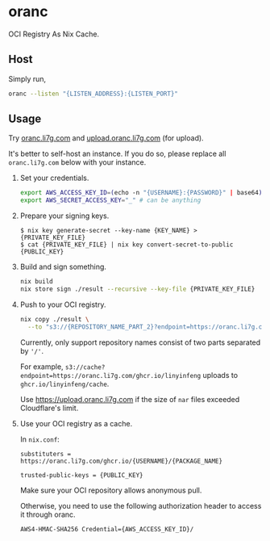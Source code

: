# oranc

OCI Registry As Nix Cache.

## Host

Simply run,

```bash
oranc --listen "{LISTEN_ADDRESS}:{LISTEN_PORT}"
```

## Usage

Try [oranc.li7g.com](https://oranc.li7g.com) and [upload.oranc.li7g.com](https://upload.oranc.li7g.com) (for upload).

It's better to self-host an instance. If you do so, please replace all `oranc.li7g.com` below with your instance.

1. Set your credentials.

   ```bash
   export AWS_ACCESS_KEY_ID=(echo -n "{USERNAME}:{PASSWORD}" | base64)
   export AWS_SECRET_ACCESS_KEY="_" # can be anything
   ```

2. Prepare your signing keys.

   ```console
   $ nix key generate-secret --key-name {KEY_NAME} > {PRIVATE_KEY_FILE}
   $ cat {PRIVATE_KEY_FILE} | nix key convert-secret-to-public
   {PUBLIC_KEY}
   ```

3. Build and sign something.

   ```bash
   nix build
   nix store sign ./result --recursive --key-file {PRIVATE_KEY_FILE}
   ```

4. Push to your OCI registry.

   ```bash
   nix copy ./result \
     --to "s3://{REPOSITORY_NAME_PART_2}?endpoint=https://oranc.li7g.com/{OCI_REGISTRY}/{REPOSITORY_NAME_PART_1}"
   ```

   Currently, only support repository names consist of two parts separated by `'/'`.

   For example, `s3://cache?endpoint=https://oranc.li7g.com/ghcr.io/linyinfeng` uploads to `ghcr.io/linyinfeng/cache`.

   Use <https://upload.oranc.li7g.com> if the size of `nar` files exceeded Cloudflare's limit.

5. Use your OCI registry as a cache.

   In `nix.conf`:

   ```text
   substituters = https://oranc.li7g.com/ghcr.io/{USERNAME}/{PACKAGE_NAME}

   trusted-public-keys = {PUBLIC_KEY}
   ```

   Make sure your OCI repository allows anonymous pull.

   Otherwise, you need to use the following authorization header to access it through oranc.

   ```text
   AWS4-HMAC-SHA256 Credential={AWS_ACCESS_KEY_ID}/
   ```
